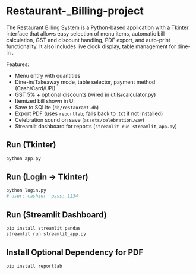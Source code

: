 # Restaurant-_Billing-project
The Restaurant Billing System is a Python-based application with a Tkinter interface that allows easy selection of menu items, automatic bill calculation, GST and discount handling, PDF export, and auto-print functionality. It also includes live clock display, table management for dine-in .

Features:
- Menu entry with quantities
- Dine-in/Takeaway mode, table selector, payment method (Cash/Card/UPI)
- GST 5% + optional discounts (wired in utils/calculator.py)
- Itemized bill shown in UI
- Save to SQLite (`db/restaurant.db`)
- Export PDF (uses `reportlab`; falls back to .txt if not installed)
- Celebration sound on save (`assets/celebration.wav`)
- Streamlit dashboard for reports (`streamlit run streamlit_app.py`)

## Run (Tkinter)
```bash
python app.py
```

## Run (Login -> Tkinter)
```bash
python login.py
# user: cashier  pass: 1234
```

## Run (Streamlit Dashboard)
```bash
pip install streamlit pandas
streamlit run streamlit_app.py
```

## Install Optional Dependency for PDF
```bash
pip install reportlab
```
